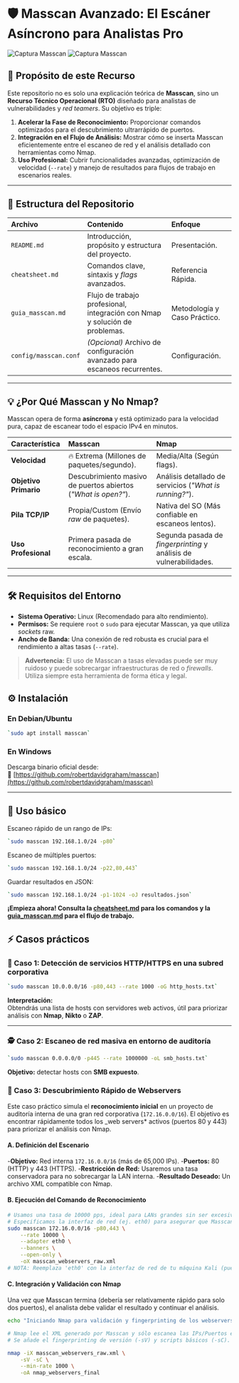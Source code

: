 # 🛡️ Masscan Avanzado: El Escáner Asíncrono para Analistas Pro

![Captura Masscan](img/Gemini.png)
![Captura Masscan](img/masscan.png)

## 🚀 Propósito de este Recurso

Este repositorio no es solo una explicación teórica de **Masscan**, sino un **Recurso Técnico Operacional (RTO)** diseñado para analistas de vulnerabilidades y *red teamers*. Su objetivo es triple:

1. **Acelerar la Fase de Reconocimiento:** Proporcionar comandos optimizados para el descubrimiento ultrarrápido de puertos.
2. **Integración en el Flujo de Análisis:** Mostrar cómo se inserta Masscan eficientemente entre el escaneo de red y el análisis detallado con herramientas como Nmap.
3. **Uso Profesional:** Cubrir funcionalidades avanzadas, optimización de velocidad (`--rate`) y manejo de resultados para flujos de trabajo en escenarios reales.

---

## 📂 Estructura del Repositorio

| Archivo | Contenido | Enfoque |
| :--- | :--- | :--- |
| `README.md` | Introducción, propósito y estructura del proyecto. | Presentación. |
| `cheatsheet.md` | Comandos clave, sintaxis y *flags* avanzados. | Referencia Rápida. |
| `guia_masscan.md` | Flujo de trabajo profesional, integración con Nmap y solución de problemas. | Metodología y Caso Práctico. |
| `config/masscan.conf` | *(Opcional)* Archivo de configuración avanzado para escaneos recurrentes. | Configuración. |

---

## 💡 ¿Por Qué Masscan y No Nmap?

Masscan opera de forma **asíncrona** y está optimizado para la velocidad pura, capaz de escanear todo el espacio IPv4 en minutos.

| Característica | Masscan | Nmap |
| :--- | :--- | :--- |
| **Velocidad** | 🔥 Extrema (Millones de paquetes/segundo). | Media/Alta (Según flags). |
| **Objetivo Primario** | Descubrimiento masivo de puertos abiertos (*"What is open?"*). | Análisis detallado de servicios (*"What is running?"*). |
| **Pila TCP/IP** | Propia/Custom (Envío *raw* de paquetes). | Nativa del SO (Más confiable en escaneos lentos). |
| **Uso Profesional**| Primera pasada de reconocimiento a gran escala. | Segunda pasada de *fingerprinting* y análisis de vulnerabilidades. |

---

## 🛠️ Requisitos del Entorno

* **Sistema Operativo:** Linux (Recomendado para alto rendimiento).
* **Permisos:** Se requiere `root` o `sudo` para ejecutar Masscan, ya que utiliza *sockets* raw.
* **Ancho de Banda:** Una conexión de red robusta es crucial para el rendimiento a altas tasas (`--rate`).

> **Advertencia:** El uso de Masscan a tasas elevadas puede ser muy ruidoso y puede sobrecargar infraestructuras de red o *firewalls*. Utiliza siempre esta herramienta de forma ética y legal.

## ⚙️ Instalación

### En Debian/Ubuntu

```bash
`sudo apt install masscan` 
```

### En Windows

Descarga binario oficial desde:  
🔗 [https://github.com/robertdavidgraham/masscan](https://github.com/robertdavidgraham/masscan)

---

## 🚀 Uso básico

Escaneo rápido de un rango de IPs:

```bash
`sudo masscan 192.168.1.0/24 -p80` 
```

Escaneo de múltiples puertos:

```bash
`sudo masscan 192.168.1.0/24 -p22,80,443` 
```

Guardar resultados en JSON:

```bash
`sudo masscan 192.168.1.0/24 -p1-1024 -oJ resultados.json`
```

**¡Empieza ahora! Consulta la [cheatsheet.md](./cheatsheet.md) para los comandos y la [guia_masscan.md](./guia_masscan.md) para el flujo de trabajo.**

## ⚡ Casos prácticos

### 🧩 Caso 1: Detección de servicios HTTP/HTTPS en una subred corporativa

```bash
`sudo masscan 10.0.0.0/16 -p80,443 --rate 1000 -oG http_hosts.txt` 
```

**Interpretación:**  
Obtendrás una lista de hosts con servidores web activos, útil para priorizar análisis con **Nmap**, **Nikto** o **ZAP**.

---

### 🕵️ Caso 2: Escaneo de red masiva en entorno de auditoría

```bash
`sudo masscan 0.0.0.0/0 -p445 --rate 1000000 -oL smb_hosts.txt` 
```

**Objetivo:** detectar hosts con **SMB expuesto**.

### 🧪 Caso 3: Descubrimiento Rápido de Webservers

Este caso práctico simula el **reconocimiento inicial** en un proyecto de auditoría interna de una gran red corporativa (`172.16.0.0/16`). El objetivo es encontrar rápidamente todos los _web servers* activos (puertos 80 y 443) para priorizar el análisis con Nmap.

#### A. Definición del Escenario

-**Objetivo:** Red interna `172.16.0.0/16` (más de 65,000 IPs).
-**Puertos:** 80 (HTTP) y 443 (HTTPS).
-**Restricción de Red:** Usaremos una tasa conservadora para no sobrecargar la LAN interna.
-**Resultado Deseado:** Un archivo XML compatible con Nmap.

#### B. Ejecución del Comando de Reconocimiento

```bash
# Usamos una tasa de 10000 pps, ideal para LANs grandes sin ser excesivamente ruidosos.
# Especificamos la interfaz de red (ej. eth0) para asegurar que Masscan use la correcta.
sudo masscan 172.16.0.0/16 -p80,443 \
    --rate 10000 \
    --adapter eth0 \
    --banners \
    --open-only \
    -oX masscan_webservers_raw.xml
# NOTA: Reemplaza 'eth0' con la interfaz de red de tu máquina Kali (puedes verificarla con 'ip a').
```

#### C. Integración y Validación con Nmap

Una vez que Masscan termina (debería ser relativamente rápido para solo dos puertos), el analista debe validar el resultado y continuar el análisis.

```bash
echo "Iniciando Nmap para validación y fingerprinting de los webservers..."

# Nmap lee el XML generado por Masscan y sólo escanea las IPs/Puertos encontrados.
# Se añade el fingerprinting de versión (-sV) y scripts básicos (-sC).

nmap -iX masscan_webservers_raw.xml \
    -sV -sC \
    --min-rate 1000 \
    -oA nmap_webservers_final
```
